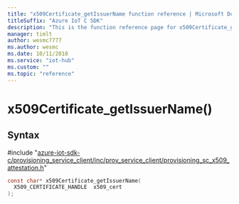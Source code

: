 ```yaml
---                             
title: "x509Certificate_getIssuerName function reference | Microsoft Docs" 
titleSuffix: "Azure IoT C SDK"            
description: "This is the function reference page for x509Certificate_getIssuerName() in the Azure IoT C SDK. This SDK is used with the Azure IoT Hub and Azure IoT Hub Device Provisioning Service"            
manager: timlt                 
author: wesmc7777              
ms.author: wesmc               
ms.date: 10/11/2018                    
ms.service: "iot-hub"             
ms.custom: ""                
ms.topic: "reference"        
---                            
```


# x509Certificate_getIssuerName()

## Syntax

\#include "[azure-iot-sdk-c/provisioning_service_client/inc/prov_service_client/provisioning_sc_x509_attestation.h](../provisioning-sc-x509-attestation-h.md)"  
```C
const char* x509Certificate_getIssuerName(
  X509_CERTIFICATE_HANDLE  x509_cert
);
```

